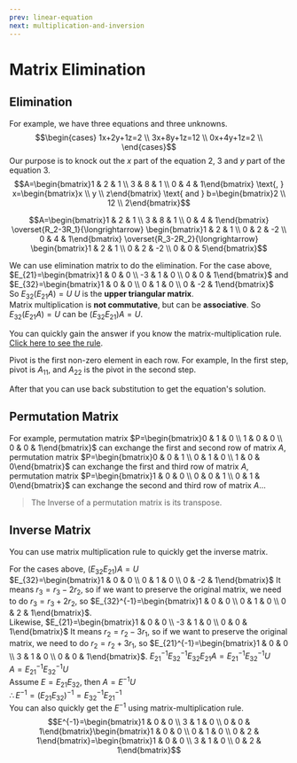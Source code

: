 ```yaml
---
prev: linear-equation
next: multiplication-and-inversion
---
```

# Matrix Elimination
## Elimination
For example, we have three equations and three unknowns.
$$\begin{cases}
1x+2y+1z=2 \\
3x+8y+1z=12 \\
0x+4y+1z=2 \\
\end{cases}$$
Our purpose is to knock out the $x$ part of the equation 2, 3 and $y$ part of the equation 3.
$$A=\begin{bmatrix}1 & 2 & 1 \\ 3 & 8 & 1 \\ 0 & 4 & 1\end{bmatrix} \text{, }
x=\begin{bmatrix}x \\ y \\ z\end{bmatrix} \text{ and }
b=\begin{bmatrix}2 \\ 12 \\ 2\end{bmatrix}$$

$$A=\begin{bmatrix}1 & 2 & 1 \\ 3 & 8 & 1 \\ 0 & 4 & 1\end{bmatrix} \overset{R_2-3R_1}{\longrightarrow} \begin{bmatrix}1 & 2 & 1 \\ 0 & 2 & -2 \\ 0 & 4 & 1\end{bmatrix} \overset{R_3-2R_2}{\longrightarrow} \begin{bmatrix}1 & 2 & 1 \\ 0 & 2 & -2 \\ 0 & 0 & 5\end{bmatrix}$$

We can use elimination matrix to do the elimination.
For the case above, $E_{21}=\begin{bmatrix}1 & 0 & 0 \\ -3 & 1 & 0 \\ 0 & 0 & 1\end{bmatrix}$ and $E_{32}=\begin{bmatrix}1 & 0 & 0 \\ 0 & 1 & 0 \\ 0 & -2 & 1\end{bmatrix}$  
So $E_{32}(E_{21}A)=U$ $U$ is the **upper triangular matrix**.  
Matrix multiplication is **not commutative**, but can be **associative**.
So $E_{32}(E_{21}A)=U$ can be $(E_{32}E_{21})A=U$.

You can quickly gain the answer if you know the matrix-multiplication rule. [Click here to see the rule](multiplication-and-inversion.md).

Pivot is the first non-zero element in each row. For example, In the first step, pivot is $A_{11}$, and $A_{22}$ is the pivot in the second step.

After that you can use back substitution to get the equation's solution.

## Permutation Matrix
For example, permutation matrix $P=\begin{bmatrix}0 & 1 & 0 \\ 1 & 0 & 0 \\ 0 & 0 & 1\end{bmatrix}$ can exchange the first and second row of matrix $A$, permutation matrix $P=\begin{bmatrix}0 & 0 & 1 \\ 0 & 1 & 0 \\ 1 & 0 & 0\end{bmatrix}$ can exchange the first and third row of matrix $A$, permutation matrix $P=\begin{bmatrix}1 & 0 & 0 \\ 0 & 0 & 1 \\ 0 & 1 & 0\end{bmatrix}$ can exchange the second and third row of matrix $A$...

> The Inverse of a permutation matrix is its transpose. 

## Inverse Matrix
You can use matrix multiplication rule to quickly get the inverse matrix.

For the cases above, $(E_{32}E_{21})A=U$  
$E_{32}=\begin{bmatrix}1 & 0 & 0 \\ 0 & 1 & 0 \\ 0 & -2 & 1\end{bmatrix}$ It means $r_3=r_3-2r_2$, so if we want to preserve the original matrix, we need to do $r_3=r_3+2r_2$, so $E_{32}^{-1}=\begin{bmatrix}1 & 0 & 0 \\ 0 & 1 & 0 \\ 0 & 2 & 1\end{bmatrix}$.  
Likewise, $E_{21}=\begin{bmatrix}1 & 0 & 0 \\ -3 & 1 & 0 \\ 0 & 0 & 1\end{bmatrix}$ It means $r_2=r_2-3r_1$, so if we want to preserve the original matrix, we need to do $r_2=r_2+3r_1$, so $E_{21}^{-1}=\begin{bmatrix}1 & 0 & 0 \\ 3 & 1 & 0 \\ 0 & 0 & 1\end{bmatrix}$.
$E_{21}^{-1}E_{32}^{-1}E_{32}E_{21}A=E_{21}^{-1}E_{32}^{-1}U$  
$A=E_{21}^{-1}E_{32}^{-1}U$  
Assume $E=E_{21}E_{32}$, then $A=E^{-1}U$  
$\therefore E^{-1} = (E_{21}E_{32})^{-1} = E_{32}^{-1}E_{21}^{-1}$  
You can also quickly get the $E^{-1}$ using matrix-multiplication rule.
$$E^{-1}=\begin{bmatrix}1 & 0 & 0 \\ 3 & 1 & 0 \\ 0 & 0 & 1\end{bmatrix}\begin{bmatrix}1 & 0 & 0 \\ 0 & 1 & 0 \\ 0 & 2 & 1\end{bmatrix}=\begin{bmatrix}1 & 0 & 0 \\ 3 & 1 & 0 \\ 0 & 2 & 1\end{bmatrix}$$